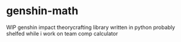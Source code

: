 # genshin-math
WIP genshin impact theorycrafting library written in python
probably shelfed while i work on team comp calculator
